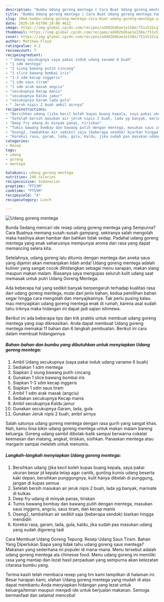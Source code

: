 ```yaml
---
description: "Bumbu Udang goreng mentega | Cara Buat Udang goreng mentega Yang Enak Dan Lezat"
title: "Bumbu Udang goreng mentega | Cara Buat Udang goreng mentega Yang Enak Dan Lezat"
slug: 1064-bumbu-udang-goreng-mentega-cara-buat-udang-goreng-mentega-yang-enak-dan-lezat
date: 2020-10-01T00:19:00.461Z
image: https://img-global.cpcdn.com/recipes/ad402bdbae1e158e/751x532cq70/udang-goreng-mentega-foto-resep-utama.jpg
thumbnail: https://img-global.cpcdn.com/recipes/ad402bdbae1e158e/751x532cq70/udang-goreng-mentega-foto-resep-utama.jpg
cover: https://img-global.cpcdn.com/recipes/ad402bdbae1e158e/751x532cq70/udang-goreng-mentega-foto-resep-utama.jpg
author: Matthew Floyd
ratingvalue: 4.2
reviewcount: 7
recipeingredient:
- " Udang secukupnya saya pakai induk udang vaname 6 buah"
- "1 sdm mentega"
- "2 siung bawang putih cincang"
- "1 slice bawang bombai iris"
- "1-3 sdm kecap inggeris"
- "1 sdm saus tiram"
- "1 sdm arak masak angciu"
- "secukupnya Kecap manis"
- "secukupnya Kaldu jamur"
- "secukupnya Garam lada gula"
- " Jeruk nipis 2 buah ambil airnya"
recipeinstructions:
- "Bersihkan udang (jika kecil boleh kupas buang kepala, saya pakai ukuran besar jd kepala tetap agar cantik, gunting kumis udang beserta kaki depan, bersihkan punggungnya, kulit hanya dibelah di punggung, jangan di kupas semua"
- "Setelah bersih masukan air jeruk nipis 2 buah, lada yg banyak, marinate di kulkas"
- "Deep fry udang di minyak panas, tiriskan"
- "Tumis bawang bombay dan bawang putih dengan mentega, masukan saus inggeris, angciu, saus tiram, dan kecap manis"
- "Oseng2, tambahkan air sedikit saja (beberapa sendok) biarkan hingga mendidih"
- "Koreksi rasa, garam, lada, gula, kaldu, jika sudah pas masukan udang yang sudah digoreng tadi"
categories:
- Resep
tags:
- udang
- goreng
- mentega

katakunci: udang goreng mentega 
nutrition: 240 calories
recipecuisine: Indonesian
preptime: "PT23M"
cooktime: "PT55M"
recipeyield: "4"
recipecategory: Lunch

---
```



![Udang goreng mentega](https://img-global.cpcdn.com/recipes/ad402bdbae1e158e/751x532cq70/udang-goreng-mentega-foto-resep-utama.jpg)

Bunda Sedang mencari ide resep udang goreng mentega yang Sempurna? Cara Buatnya memang susah-susah gampang. sekiranya salah mengolah maka hasilnya akan hambar dan bahkan tidak sedap. Padahal udang goreng mentega yang enak seharusnya mempunyai aroma dan rasa yang dapat memancing selera kita.

Setelahnya, udang goreng lalu ditumis dengan mentega dan aneka saus yang dijamin akan memanjakan lidah anda! Udang goreng mentega adalah kuliner yang sangat cocok dihidangkan sebagai menu sarapan, makan siang maupun makan malam. Biasanya saya mengupas seluruh kulit udang saat memasak untuk putri Udang Goreng Mentega.

Ada beberapa hal yang sedikit banyak berpengaruh terhadap kualitas rasa dari udang goreng mentega, mulai dari jenis bahan, kedua pemilihan bahan segar hingga cara mengolah dan menyajikannya. Tak perlu pusing kalau mau menyiapkan udang goreng mentega enak di rumah, karena asal sudah tahu triknya maka hidangan ini dapat jadi sajian istimewa.


Berikut ini ada beberapa tips dan trik praktis untuk membuat udang goreng mentega yang siap dikreasikan. Anda dapat membuat Udang goreng mentega memakai 11 bahan dan 6 langkah pembuatan. Berikut ini cara dalam membuat hidangannya.

<!--inarticleads1-->

##### Bahan-bahan dan bumbu yang dibutuhkan untuk menyiapkan Udang goreng mentega:

1. Ambil  Udang secukupnya (saya pakai induk udang vaname 6 buah)
1. Sediakan 1 sdm mentega
1. Siapkan 2 siung bawang putih cincang
1. Gunakan 1 slice bawang bombai iris
1. Siapkan 1-3 sdm kecap inggeris
1. Siapkan 1 sdm saus tiram
1. Ambil 1 sdm arak masak (angciu)
1. Sediakan secukupnya Kecap manis
1. Ambil secukupnya Kaldu jamur
1. Gunakan secukupnya Garam, lada, gula
1. Gunakan  Jeruk nipis 2 buah, ambil airnya


Salah satunya udang goreng mentega dengan rasa gurih yang sangat khas. Nah, kamu bisa bikin udang goreng mentega untuk makan malam bareng keluarga. Goreng udang sambil dibolak-balik sampai berwarna cokelat keemasan dan matang, angkat, tiriskan, sisihkan. Panaskan mentega atau margarin sampai meleleh untuk menumis. 

<!--inarticleads2-->

##### Langkah-langkah menyiapkan Udang goreng mentega:

1. Bersihkan udang (jika kecil boleh kupas buang kepala, saya pakai ukuran besar jd kepala tetap agar cantik, gunting kumis udang beserta kaki depan, bersihkan punggungnya, kulit hanya dibelah di punggung, jangan di kupas semua
1. Setelah bersih masukan air jeruk nipis 2 buah, lada yg banyak, marinate di kulkas
1. Deep fry udang di minyak panas, tiriskan
1. Tumis bawang bombay dan bawang putih dengan mentega, masukan saus inggeris, angciu, saus tiram, dan kecap manis
1. Oseng2, tambahkan air sedikit saja (beberapa sendok) biarkan hingga mendidih
1. Koreksi rasa, garam, lada, gula, kaldu, jika sudah pas masukan udang yang sudah digoreng tadi


Cara Membuat Udang Goreng Tepung: Resep Udang Saus Tiram. Bahan Yang Diperlukan Siapa yang tidak tahu udang goreng saus mentega? Makanan yang sederhana ini populer di mana-mana. Menu tersebut adalah udang goreng mentega ala chinesse food. Menu udang goreng ini memiliki rasa yang mantap dan lezat hasil perpaduan yang sempurna akan kelezatan citarasa bumbu yang. 

Terima kasih telah membaca resep yang tim kami tampilkan di halaman ini. Besar harapan kami, olahan Udang goreng mentega yang mudah di atas dapat membantu Anda menyiapkan hidangan yang lezat untuk keluarga/teman maupun menjadi ide untuk berjualan makanan. Semoga bermanfaat dan selamat mencoba!
